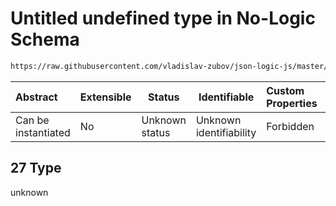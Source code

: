 # Untitled undefined type in No-Logic Schema

```txt
https://raw.githubusercontent.com/vladislav-zubov/json-logic-js/master/schemas/common/no-logic-object.json#/oneOf/1/allOf/1/not/oneOf/27
```




| Abstract            | Extensible | Status         | Identifiable            | Custom Properties | Additional Properties | Access Restrictions | Defined In                                                                   |
| :------------------ | ---------- | -------------- | ----------------------- | :---------------- | --------------------- | ------------------- | ---------------------------------------------------------------------------- |
| Can be instantiated | No         | Unknown status | Unknown identifiability | Forbidden         | Allowed               | none                | [no-logic-object.json\*](common/no-logic-object.json "open original schema") |

## 27 Type

unknown
